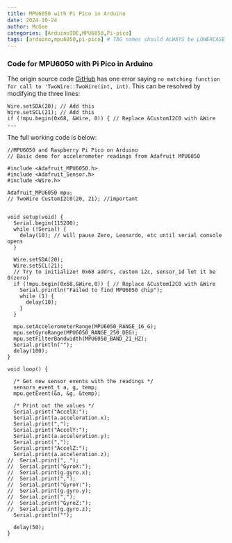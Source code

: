 ```yaml
---
title: MPU6050 with Pi Pico in Arduino
date: 2024-10-24
author: McGee
categories: [ArduinoIDE,MPU6050,Pi-pico]
tags: [arduino,mpu6050,pi-pico] # TAG names should ALWAYS be LOWERCASE
---
```


### Code for MPU6050 with Pi Pico in Arduino

The origin source code [GitHub](https://github.com/ABugNamedBeetle/MPU6050-and-Raspberry-Pi-Pico-on-Arduino-IDE/blob/main/pico-MPU6050ITG.ino) has one error saying `no matching function for call to 'TwoWire::TwoWire(int, int)`. This can be resolved by modifying the three lines:

```arduino
Wire.setSDA(20); // Add this
Wire.setSCL(21); // Add this
if (!mpu.begin(0x68, &Wire, 0)) { // Replace &CustomI2C0 with &Wire
...
```

The full working code is below:

```arduino
//MPU6050 and Raspberry Pi Pico on Arduino
// Basic demo for accelerometer readings from Adafruit MPU6050

#include <Adafruit_MPU6050.h>
#include <Adafruit_Sensor.h>
#include <Wire.h>

Adafruit_MPU6050 mpu;
// TwoWire CustomI2C0(20, 21); //important


void setup(void) {
  Serial.begin(115200);
  while (!Serial) {
    delay(10); // will pause Zero, Leonardo, etc until serial console opens
  }

  Wire.setSDA(20);
  Wire.setSCL(21);
  // Try to initialize! 0x68 addrs, custom i2c, sensor_id let it be 0(zero)
  if (!mpu.begin(0x68,&Wire,0)) { // Replace &CustomI2C0 with &Wire
    Serial.println("Failed to find MPU6050 chip");
    while (1) {
      delay(10);
    }
  }

  mpu.setAccelerometerRange(MPU6050_RANGE_16_G);
  mpu.setGyroRange(MPU6050_RANGE_250_DEG);
  mpu.setFilterBandwidth(MPU6050_BAND_21_HZ);
  Serial.println("");
  delay(100);
}

void loop() {

  /* Get new sensor events with the readings */
  sensors_event_t a, g, temp;
  mpu.getEvent(&a, &g, &temp);

  /* Print out the values */
  Serial.print("AccelX:");
  Serial.print(a.acceleration.x);
  Serial.print(",");
  Serial.print("AccelY:");
  Serial.print(a.acceleration.y);
  Serial.print(",");
  Serial.print("AccelZ:");
  Serial.print(a.acceleration.z);
//  Serial.print(", ");
//  Serial.print("GyroX:");
//  Serial.print(g.gyro.x);
//  Serial.print(",");
//  Serial.print("GyroY:");
//  Serial.print(g.gyro.y);
//  Serial.print(",");
//  Serial.print("GyroZ:");
//  Serial.print(g.gyro.z);
  Serial.println("");

  delay(50);
}
```